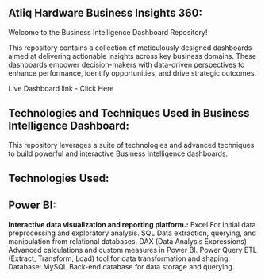 ## Atliq Hardware Business Insights 360:
Welcome to the Business Intelligence Dashboard Repository!

This repository contains a collection of meticulously designed dashboards aimed at delivering actionable insights across key business domains. These dashboards empower decision-makers with data-driven perspectives to enhance performance, identify opportunities, and drive strategic outcomes.

Live Dashboard link - Click Here

## Technologies and Techniques Used in Business Intelligence Dashboard:
This repository leverages a suite of technologies and advanced techniques to build powerful and interactive Business Intelligence dashboards.

## Technologies Used:

## Power BI:

**Interactive data visualization and reporting platform.:**
Excel
For initial data preprocessing and exploratory analysis.
SQL
Data extraction, querying, and manipulation from relational databases.
DAX (Data Analysis Expressions)
Advanced calculations and custom measures in Power BI.
Power Query
ETL (Extract, Transform, Load) tool for data transformation and shaping.
Database: MySQL
Back-end database for data storage and querying.
